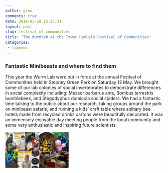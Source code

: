 ```yaml
---
author: gino
comments: true
date: 2018-05-18 15:25:31
layout: post
slug: festival_of_communities
title: "The Wurmlab at the Tower Hamlets Festival of Communities"
categories:
 - labnews
---
```


### Fantastic Minibeasts and where to find them

This year the Wurm Lab were out in force at the annual Festival of Communities held in Stepney Green Park on Saturday 12 May. We brought some of our lab colonies of social invertebrates to demonstrate differences in social complexity including: Messor barbarus ants, Bombus terrestris bumblebees, and Stegodyphus dumicola social spiders. We had a fantastic time talking to the public about our research, taking groups around the park on minibeast safaris, and running a kids’ craft table where solitary bee hotels made from recycled drinks cartons were beautifully decorated. It was an immensely enjoyable day meeting people from the local community and some very enthusiastic and inspiring future scientists.

<img src="/img/2018_festival_of_communties.png" title="IUSSI 2018 Brazil" class="center-block img-responsive" style="width:40%"/>
